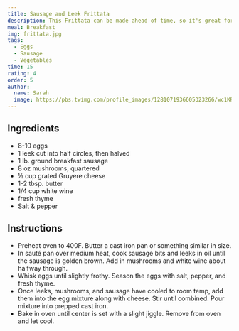 ```yaml
---
title: Sausage and Leek Frittata
description: This Frittata can be made ahead of time, so it's great for busy schedules- make it once and you can reheat it during the week for a quick breakfast. The sausage and leeks have wonderful complimentary flavors.
meal: Breakfast
img: frittata.jpg
tags:
  - Eggs
  - Sausage
  - Vegetables
time: 15
rating: 4
order: 5
author:
  name: Sarah
  image: https://pbs.twimg.com/profile_images/1281071936605323266/wc1KRZLK_400x400.jpg
---
```


## Ingredients

- 8-10 eggs
- 1 leek cut into half circles, then halved
- 1 lb. ground breakfast sausage
- 8 oz mushrooms, quartered
- ½ cup grated Gruyere cheese
- 1-2 tbsp. butter
- 1/4 cup white wine
- fresh thyme
- Salt & pepper

## Instructions

- Preheat oven to 400F. Butter a cast iron pan or something similar in size.
- In sauté pan over medium heat, cook sausage bits and leeks in oil until the sausage is golden brown. Add in mushrooms and white wine about halfway through.
- Whisk eggs until slightly frothy. Season the eggs with salt, pepper, and fresh thyme.
- Once leeks, mushrooms, and sausage have cooled to room temp, add them into the egg mixture along with cheese. Stir until combined. Pour mixture into prepped cast iron.
- Bake in oven until center is set with a slight jiggle. Remove from oven and let cool.
